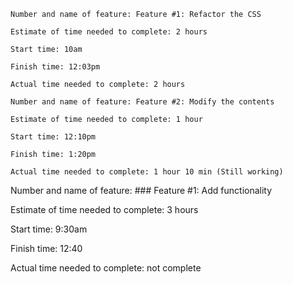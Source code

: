 ```
Number and name of feature: Feature #1: Refactor the CSS

Estimate of time needed to complete: 2 hours

Start time: 10am

Finish time: 12:03pm

Actual time needed to complete: 2 hours
```

```
Number and name of feature: Feature #2: Modify the contents

Estimate of time needed to complete: 1 hour

Start time: 12:10pm

Finish time: 1:20pm

Actual time needed to complete: 1 hour 10 min (Still working)

```
Number and name of feature: ### Feature #1: Add functionality

Estimate of time needed to complete: 3 hours

Start time: 9:30am

Finish time: 12:40

Actual time needed to complete: not complete
```
